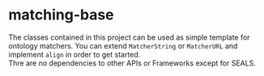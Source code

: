 # matching-base
The classes contained in this project can be used as simple template for ontology matchers.
You can extend `MatcherString` or `MatcherURL` and implement `align` in order to get started.
<br/> 
Thre are no dependencies to other APIs or Frameworks except for SEALS.